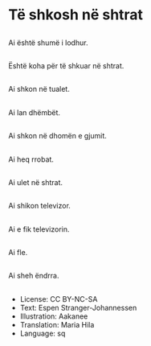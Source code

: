 # Të shkosh në shtrat

##
Ai është shumë i lodhur.

##
Është koha për të shkuar në shtrat.

##
Ai shkon në tualet.

##
Ai lan dhëmbët.

##
Ai shkon në dhomën e gjumit.

##
Ai heq rrobat.

##
Ai ulet në shtrat.

##
Ai shikon televizor.

##
Ai e fik televizorin.

##
Ai fle.

##
Ai sheh ëndrra.

##
* License: CC BY-NC-SA
* Text: Espen Stranger-Johannessen
* Illustration: Aakanee
* Translation: Maria Hila
* Language: sq
